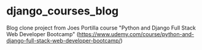 # django_courses_blog
Blog clone project from Joes Portilla course "Python and Django Full Stack Web Developer Bootcamp" 
(https://www.udemy.com/course/python-and-django-full-stack-web-developer-bootcamp/)
